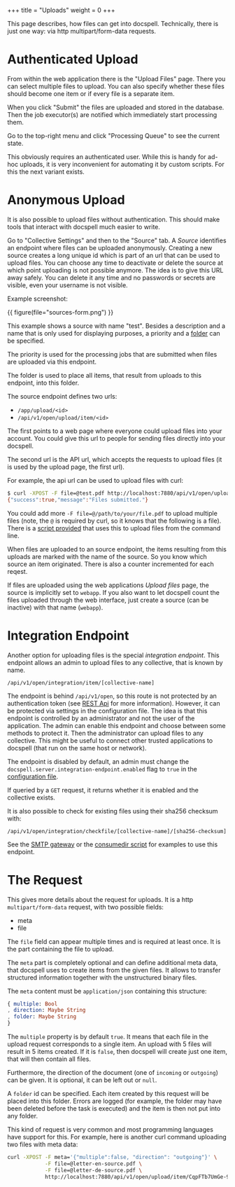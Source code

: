 +++
title = "Uploads"
weight = 0
+++

This page describes, how files can get into docspell. Technically,
there is just one way: via http multipart/form-data requests.


# Authenticated Upload

From within the web application there is the "Upload Files"
page. There you can select multiple files to upload. You can also
specify whether these files should become one item or if every file is
a separate item.

When you click "Submit" the files are uploaded and stored in the
database. Then the job executor(s) are notified which immediately
start processing them.

Go to the top-right menu and click "Processing Queue" to see the
current state.

This obviously requires an authenticated user. While this is handy for
ad-hoc uploads, it is very inconvenient for automating it by custom
scripts. For this the next variant exists.

# Anonymous Upload

It is also possible to upload files without authentication. This
should make tools that interact with docspell much easier to write.

Go to "Collective Settings" and then to the "Source" tab. A *Source*
identifies an endpoint where files can be uploaded anonymously.
Creating a new source creates a long unique id which is part of an url
that can be used to upload files. You can choose any time to
deactivate or delete the source at which point uploading is not
possible anymore. The idea is to give this URL away safely. You can
delete it any time and no passwords or secrets are visible, even your
username is not visible.

Example screenshot:

{{ figure(file="sources-form.png") }}

This example shows a source with name "test". Besides a description
and a name that is only used for displaying purposes, a priority and a
[folder](@/docs/webapp/metadata.md#folders) can be specified.

The priority is used for the processing jobs that are submitted when
files are uploaded via this endpoint.

The folder is used to place all items, that result from uploads to
this endpoint, into this folder.

The source endpoint defines two urls:

- `/app/upload/<id>`
- `/api/v1/open/upload/item/<id>`

The first points to a web page where everyone could upload files into
your account. You could give this url to people for sending files
directly into your docspell.

The second url is the API url, which accepts the requests to upload
files (it is used by the upload page, the first url).

For example, the api url can be used to upload files with curl:

``` bash
$ curl -XPOST -F file=@test.pdf http://localhost:7880/api/v1/open/upload/item/CqpFTb7UmGe-9nMVPZSmnwc-AHH6nWFh52t-M1JFQ9y7cdH
{"success":true,"message":"Files submitted."}
```

You could add more `-F file=@/path/to/your/file.pdf` to upload
multiple files (note, the `@` is required by curl, so it knows that
the following is a file). There is a [script
provided](@/docs/tools/ds.md) that uses this to upload files from the
command line.

When files are uploaded to an source endpoint, the items resulting
from this uploads are marked with the name of the source. So you know
which source an item originated. There is also a counter incremented
for each reqest.

If files are uploaded using the web applications *Upload files* page,
the source is implicitly set to `webapp`. If you also want to let
docspell count the files uploaded through the web interface, just
create a source (can be inactive) with that name (`webapp`).


# Integration Endpoint

Another option for uploading files is the special *integration
endpoint*. This endpoint allows an admin to upload files to any
collective, that is known by name.

```
/api/v1/open/integration/item/[collective-name]
```

The endpoint is behind `/api/v1/open`, so this route is not protected
by an authentication token (see [REST Api](@/docs/api/_index.md) for
more information). However, it can be protected via settings in the
configuration file. The idea is that this endpoint is controlled by an
administrator and not the user of the application. The admin can
enable this endpoint and choose between some methods to protect it.
Then the administrator can upload files to any collective. This might
be useful to connect other trusted applications to docspell (that run
on the same host or network).

The endpoint is disabled by default, an admin must change the
`docspell.server.integration-endpoint.enabled` flag to `true` in the
[configuration file](@/docs/configure/_index.md#rest-server).

If queried by a `GET` request, it returns whether it is enabled and
the collective exists.

It is also possible to check for existing files using their sha256
checksum with:

```
/api/v1/open/integration/checkfile/[collective-name]/[sha256-checksum]
```

See the [SMTP gateway](@/docs/tools/smtpgateway.md) or the [consumedir
script](@/docs/tools/consumedir.md) for examples to use this endpoint.

# The Request

This gives more details about the request for uploads. It is a http
`multipart/form-data` request, with two possible fields:

- meta
- file

The `file` field can appear multiple times and is required at least
once. It is the part containing the file to upload.

The `meta` part is completely optional and can define additional meta
data, that docspell uses to create items from the given files. It
allows to transfer structured information together with the
unstructured binary files.

The `meta` content must be `application/json` containing this
structure:

``` elm
{ multiple: Bool
, direction: Maybe String
, folder: Maybe String
}
```

The `multiple` property is by default `true`. It means that each file
in the upload request corresponds to a single item. An upload with 5
files will result in 5 items created. If it is `false`, then docspell
will create just one item, that will then contain all files.

Furthermore, the direction of the document (one of `incoming` or
`outgoing`) can be given. It is optional, it can be left out or
`null`.

A `folder` id can be specified. Each item created by this request will
be placed into this folder. Errors are logged (for example, the folder
may have been deleted before the task is executed) and the item is
then not put into any folder.

This kind of request is very common and most programming languages
have support for this. For example, here is another curl command
uploading two files with meta data:

``` bash
curl -XPOST -F meta='{"multiple":false, "direction": "outgoing"}' \
            -F file=@letter-en-source.pdf \
            -F file=@letter-de-source.pdf \
            http://localhost:7880/api/v1/open/upload/item/CqpFTb7UmGe-9nMVPZSmnwc-AHH6nWFh52t-M1JFQ9y7cdH
```
